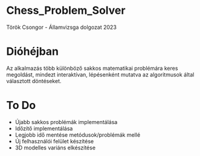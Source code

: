 # Chess_Problem_Solver
Török Csongor - Államvizsga dolgozat 2023

# Dióhéjban
  Az alkalmazás több különböző sakkos matematikai problémára keres megoldást, mindezt interaktívan, lépésenként mutatva az algoritmusok által választott döntéseket.

# To Do
  - Újabb sakkos problémák implementálása
  - Időzítő implementálása
  - Legjobb idő mentése metódusok/problémák mellé
  - Új felhasználói felület készítése
  - 3D modelles variáns elkészítése
